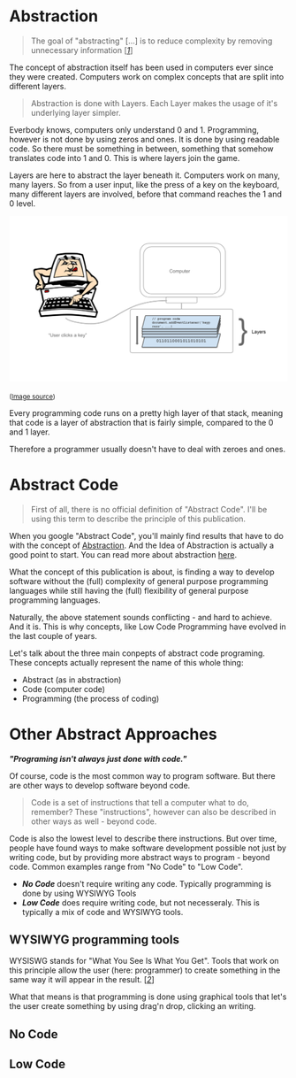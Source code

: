 # Abstraction

> The goal of "abstracting" [...] is to reduce complexity by removing unnecessary information [<cite>[1]</cite>]

The concept of abstraction itself has been used in computers ever since they were created. Computers work on complex concepts that are split into different layers.

> Abstraction is done with Layers. Each Layer makes the usage of it's underlying layer simpler.

Everbody knows, computers only understand 0 and 1. Programming, however is not done by using zeros and ones. It is done by using readable code. So there must be something in between, something that somehow translates code into 1 and 0. This is where layers join the game. 

Layers are here to abstract the layer beneath it. Computers work on many, many layers. So from a user input, like the press of a key on the keyboard, many different layers are involved, before that command reaches the 1 and 0 level.

![Layers](../../assets/layers2.png "Layers")

<small>([Image source](https://lh6.googleusercontent.com/proxy/erajlo1MU6tYmH76em7xwahjWRRec_jwCYDUM_E0bdOLQNMWEHfQM6AwzbVBqDMUG8vX3rxYu2EgS_ekD2CvvxGD3qor-i6eZyCSBVe_G-8BjKyhjN1B7wxwBx982YuyqAoB=w1823-h1193))</small>


Every programming code runs on a pretty high layer of that stack, meaning that code is a layer of abstraction that is fairly simple, compared to the 0 and 1 layer. 

Therefore a programmer usually doesn't have to deal with zeroes and ones.


[1]: https://techterms.com/definition/abstraction#:~:text=In%20computer%20science%2C%20abstraction%20has,of%20computers%20in%20abstract%20terms.



# Abstract Code

> First of all, there is no official definition of "Abstract Code". I'll be using this term to describe the principle of this publication.

When you google "Abstract Code", you'll mainly find results that have to do with the concept of [Abstraction](...).
And the Idea of Abstraction is actually a good point to start. You can read more about abstraction [here]().

What the concept of this publication is about, is finding a way to develop software without the (full) complexity of general purpose programming languages while still having the (full) flexibility of general purpose programming languages.

Naturally, the above statement sounds conflicting -  and hard to achieve. And it is.
This is why concepts, like Low Code Programming have evolved in the last couple of years.

Let's talk about the three main conpepts of abstract code programing. These concepts actually represent the name of this whole thing:

* Abstract (as in abstraction)
* Code (computer code)
* Programming (the process of coding)

# Other Abstract Approaches

***"Programing isn't always just done with code."***

Of course, code is the most common way to program software. But there are other ways to develop software beyond code.

> Code is a set of instructions that tell a computer what to do, remember? These "instructions", however can also be described in other ways as well - beyond code.


Code is also the lowest level to describe there instructions. But over time, people have found ways to make software development possible not just by writing code, but by providing more abstract ways to program - beyond code. Common examples range from "No Code" to "Low Code".

* ***No Code*** doesn't require writing any code. Typically programming is done by using WYSIWYG Tools
* ***Low Code*** does require writing code, but not necesseraly. This is typically a mix of code and WYSIWYG tools.

## WYSIWYG programming tools

WYSISWG stands for "What You See Is What You Get". Tools that work on this principle allow the user (here: programmer) to create something in the same way it will appear in the result. [<cite>[2]</cite>]

What that means is that programming is done using graphical tools that let's the user create something by using drag'n drop, clicking an writing.

[2]: https://www.dictionary.com/browse/wysiwyg

## No Code

## Low Code







